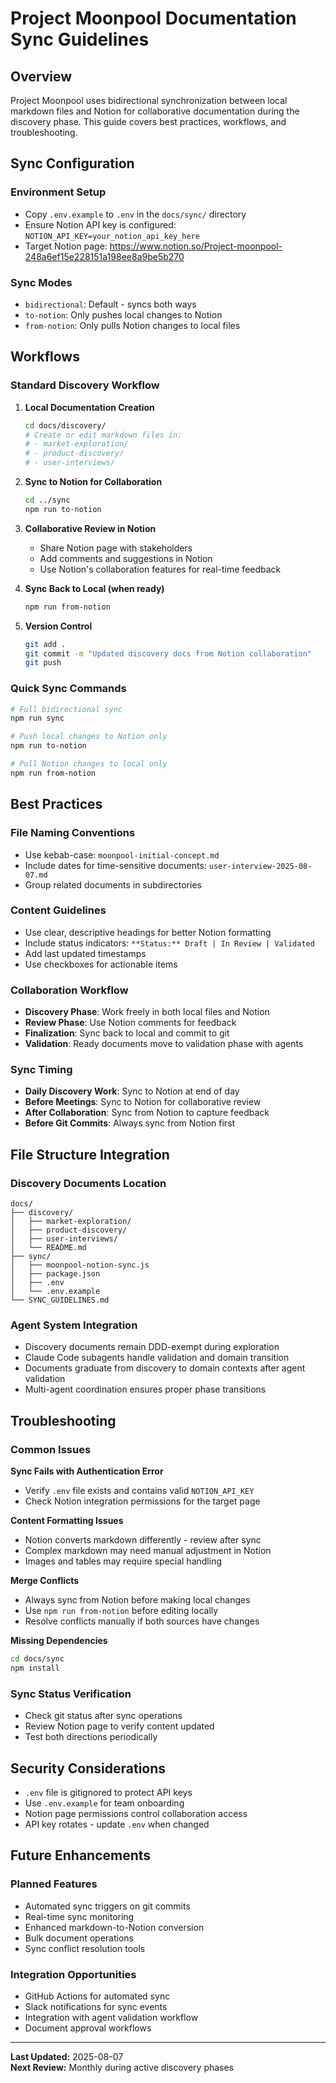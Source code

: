 # Project Moonpool Documentation Sync Guidelines

## Overview

Project Moonpool uses bidirectional synchronization between local markdown files and Notion for collaborative documentation during the discovery phase. This guide covers best practices, workflows, and troubleshooting.

## Sync Configuration

### Environment Setup
- Copy `.env.example` to `.env` in the `docs/sync/` directory
- Ensure Notion API key is configured: `NOTION_API_KEY=your_notion_api_key_here`
- Target Notion page: https://www.notion.so/Project-moonpool-248a6ef15e228151a198ee8a9be5b270

### Sync Modes
- `bidirectional`: Default - syncs both ways
- `to-notion`: Only pushes local changes to Notion
- `from-notion`: Only pulls Notion changes to local files

## Workflows

### Standard Discovery Workflow

1. **Local Documentation Creation**
   ```bash
   cd docs/discovery/
   # Create or edit markdown files in:
   # - market-exploration/
   # - product-discovery/
   # - user-interviews/
   ```

2. **Sync to Notion for Collaboration**
   ```bash
   cd ../sync
   npm run to-notion
   ```

3. **Collaborative Review in Notion**
   - Share Notion page with stakeholders
   - Add comments and suggestions in Notion
   - Use Notion's collaboration features for real-time feedback

4. **Sync Back to Local (when ready)**
   ```bash
   npm run from-notion
   ```

5. **Version Control**
   ```bash
   git add .
   git commit -m "Updated discovery docs from Notion collaboration"
   git push
   ```

### Quick Sync Commands

```bash
# Full bidirectional sync
npm run sync

# Push local changes to Notion only
npm run to-notion

# Pull Notion changes to local only
npm run from-notion
```

## Best Practices

### File Naming Conventions
- Use kebab-case: `moonpool-initial-concept.md`
- Include dates for time-sensitive documents: `user-interview-2025-08-07.md`
- Group related documents in subdirectories

### Content Guidelines
- Use clear, descriptive headings for better Notion formatting
- Include status indicators: `**Status:** Draft | In Review | Validated`
- Add last updated timestamps
- Use checkboxes for actionable items

### Collaboration Workflow
- **Discovery Phase**: Work freely in both local files and Notion
- **Review Phase**: Use Notion comments for feedback
- **Finalization**: Sync back to local and commit to git
- **Validation**: Ready documents move to validation phase with agents

### Sync Timing
- **Daily Discovery Work**: Sync to Notion at end of day
- **Before Meetings**: Sync to Notion for collaborative review
- **After Collaboration**: Sync from Notion to capture feedback
- **Before Git Commits**: Always sync from Notion first

## File Structure Integration

### Discovery Documents Location
```
docs/
├── discovery/
│   ├── market-exploration/
│   ├── product-discovery/
│   ├── user-interviews/
│   └── README.md
├── sync/
│   ├── moonpool-notion-sync.js
│   ├── package.json
│   ├── .env
│   └── .env.example
└── SYNC_GUIDELINES.md
```

### Agent System Integration
- Discovery documents remain DDD-exempt during exploration
- Claude Code subagents handle validation and domain transition
- Documents graduate from discovery to domain contexts after agent validation
- Multi-agent coordination ensures proper phase transitions

## Troubleshooting

### Common Issues

**Sync Fails with Authentication Error**
- Verify `.env` file exists and contains valid `NOTION_API_KEY`
- Check Notion integration permissions for the target page

**Content Formatting Issues**
- Notion converts markdown differently - review after sync
- Complex markdown may need manual adjustment in Notion
- Images and tables may require special handling

**Merge Conflicts**
- Always sync from Notion before making local changes
- Use `npm run from-notion` before editing locally
- Resolve conflicts manually if both sources have changes

**Missing Dependencies**
```bash
cd docs/sync
npm install
```

### Sync Status Verification
- Check git status after sync operations
- Review Notion page to verify content updated
- Test both directions periodically

## Security Considerations

- `.env` file is gitignored to protect API keys
- Use `.env.example` for team onboarding
- Notion page permissions control collaboration access
- API key rotates - update `.env` when changed

## Future Enhancements

### Planned Features
- Automated sync triggers on git commits
- Real-time sync monitoring
- Enhanced markdown-to-Notion conversion
- Bulk document operations
- Sync conflict resolution tools

### Integration Opportunities
- GitHub Actions for automated sync
- Slack notifications for sync events
- Integration with agent validation workflow
- Document approval workflows

---

**Last Updated:** 2025-08-07  
**Next Review:** Monthly during active discovery phases